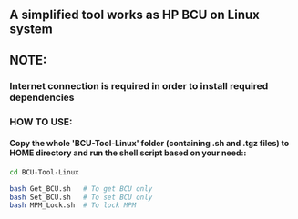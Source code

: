 ## A simplified tool works as HP BCU on Linux system


## NOTE: 
### Internet connection is required in order to install required dependencies


### HOW TO USE:
#### Copy the whole 'BCU-Tool-Linux' folder (containing .sh and .tgz files) to HOME directory and run the shell script based on your need::
```sh
cd BCU-Tool-Linux

bash Get_BCU.sh   # To get BCU only
bash Set_BCU.sh   # To set BCU only
bash MPM_Lock.sh  # To lock MPM

```